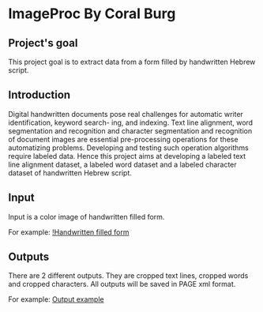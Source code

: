 # ImageProc By Coral Burg

## Project's goal
This project goal is to extract data from a form filled by handwritten Hebrew script.

## Introduction
Digital handwritten documents pose real challenges for automatic writer identification, keyword search-
ing, and indexing. Text line alignment, word segmentation and recognition and character segmentation
and recognition of document images are essential pre-processing operations for these automatizing
problems. Developing and testing such operation algorithms require labeled data. Hence this project
aims at developing a labeled text line alignment dataset, a labeled word dataset and a labeled character
dataset of handwritten Hebrew script.

## Input 
Input is a color image of handwritten filled form.

For example:
[!Handwritten filled form](https://github.com/coralburg/ImageProc/blob/master/Example_input.jpg)

## Outputs
There are 2 different outputs. They are cropped text lines, cropped words and cropped characters. All
outputs will be saved in PAGE xml format.

For example:
[Output example](https://github.com/coralburg/ImageProc/blob/master/input_output/output/Scan_0001.xml)
